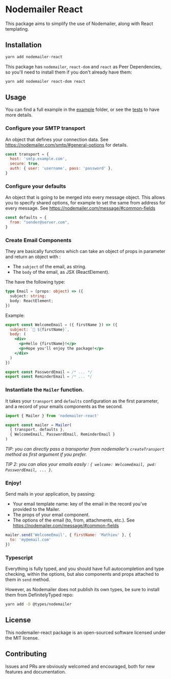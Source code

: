 # Nodemailer React


This package aims to simplify the use of Nodemailer, along with React templating.

## Installation

```bash
yarn add nodemailer-react
```

This package has `nodemailer`, `react-dom` and `react` as Peer Dependencies,
so you'll need to install them if you don't already have them:

```bash
yarn add nodemailer react-dom react
```

## Usage

You can find a full example in the [example](./example) folder,
or see the [tests](./__tests__) to have more details.

### Configure your SMTP transport
An object that defines your connection data.
See https://nodemailer.com/smtp/#general-options for details.

```js
const transport = {
  host: 'smtp.example.com',
  secure: true,
  auth: { user: 'username', pass: 'password' },
}
```

### Configure your defaults
An object that is going to be merged into every message object.
This allows you to specify shared options, for example to set the same from address for every message.
See https://nodemailer.com/message/#common-fields

```js
const defaults = {
  from: "sender@server.com",
}
```

### Create Email Components
They are basically functions which can take an object of props in parameter and return an object with :
- The `subject` of the email, as string.
- The `body` of the email, as JSX (ReactElement).

The have the following type:
```ts
type Email = (props: object) => ({
  subject: string;
  body: ReactElement;
})
```

Example:

```jsx
export const WelcomeEmail = ({ firstName }) => ({
  subject: `👋 ${firstName}`,
  body: (
    <div>
      <p>Hello {firstName}!</p>
      <p>Hope you'll enjoy the package!</p>
    </div>
  )
})

export const PasswordEmail = /* ... */
export const ReminderEmail = /* ... */
```

### Instantiate the `Mailer` function.
It takes your `transport` and `defaults` configuration as the first parameter,
and a record of your emails components as the second.

```js
import { Mailer } from 'nodemailer-react'

export const mailer = Mailer(
  { transport, defaults },
  { WelcomeEmail, PasswordEmail, ReminderEmail }
)
```

_TIP: you can directly pass a transporter from nodemailer's `createTransport` method as first argument if you prefer._

_TIP 2: you can alias your emails easily : `{ welcome: WelcomeEmail, pwd: PasswordEmail, ... }`._

### Enjoy!
Send mails in your application, by passing:
- Your email template name: key of the email in the record you've provided to the Mailer.
- The props of your email component.
- The options of the email (to, from, attachments, etc.).
  See https://nodemailer.com/message/#common-fields

```js
mailer.send('WelcomeEmail', { firstName: 'Mathieu' }, {
  to: 'my@email.com'
})
```

### Typescript
Everything is fully typed, and you should have full autocompletion and type checking,
within the options, but also components and props attached to them in `send` method.

However, as Nodemailer does not publish its own types, be sure to install them from DefinitelyTyped repo:
```bash
yarn add -D @types/nodemailer
```

## License
This nodemailer-react package is an open-sourced software licensed under the MIT license.

## Contributing
Issues and PRs are obviously welcomed and encouraged, both for new features and documentation.
